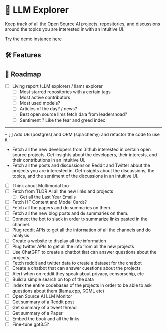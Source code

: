# 🦙 LLM Explorer

Keep track of all the Open Source AI projects, repositories, and discussions around the topics you are interested in with an intuitive UI.

Try the demo instance [here](https://llm-explorer.joandko.io)

## 🛠️ Features

## 🚀 Roadmap

- [ ] Living report (LLM explorer) / llama explorer
  - [ ] Most starred repositories with a certain tags
  - [ ] Most active contributors 
  - [ ] Most used models?
  - [ ] Articles of the day? / news?
  - [ ] Best open source llms fetch data from leadersnoad?
  - [ ] Sentiment ? Like the fear and greed index

---

– [ ] Add DB (postgres) and ORM (sqlalchemy) and refactor the code to use it
- Fetch all the new developers from Github interested in certain open source projects. Get insights about the developers, their interests, and their contributions in an intuitive UI.
- Fetch all the posts and discussions on Reddit and Twitter about the projects you are interested in. Get insights about the discussions, the topics, and the sentiment of the discussions in an intuitive UI.
- [ ] Think about Multimodal too
- [ ] Fetch from TLDR AI all the new links and projects
  - [ ] Get all the Last Year Emails
- [ ] Fetch HF Content and Model Cards?
- [ ] Fetch all the papers and do summaries on them.
- [ ] Fetch all the new blog posts and do summaries on them.
- [ ] Connect the bot to slack in order to summarize links pasted in the channel.
- [ ] Plug reddit APIs to get all the information of all the channels and do analysis
- [ ] Create a website to display all the information
- [ ] Plug twitter APIs to get all the info from all the new projects
- [ ] Use ChatGPT to create a chatbot that can answer questions about the projects
- [ ] Fetch reddit and twitter data to create a dataset for the chatbot
- [ ] Create a chatbot that can answer questions about the projects
- [ ] Alert when on reddit they speak about privacy, censorsehip, etc
- [ ] Build a simple search on top of the data
- [ ] Index the entire codebases of the projects in order to be able to ask questions about them (llama.cpp, GGML etc)
- [ ] Open Source AI LLM Monitor 
- [ ] Get summary of a Reddit post
- [ ] Get summary of a tweet thread
- [ ] Get summary of a Paper
- [ ] Embed the book and all the links
- [ ] Fine-tune gpt3.5?